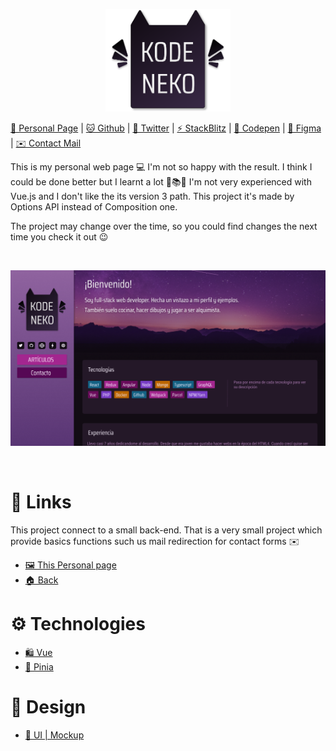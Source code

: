 <p align="center">
  <img width="200" class="logo" src="./src/assets/logo.svg" />
</p>

[💃 Personal Page](https://www.kodeneko.com) | [🐱 Github](https://github.com/kode-neko) | [🐤 Twitter](https://twitter.com/KodenekoFront) | [⚡ StackBlitz](https://stackblitz.com/@kode-neko) | [🧊 Codepen](https://codepen.io/kodeneko) | [🎨 Figma](https://www.figma.com/@kodeneko) | [✉️ Contact Mail](mailto:ladysun.freedom@gmail.com)

This is my personal web page 💻 I'm not so happy with the result. I think I could be done better but I learnt a lot 📖📚💡 I'm not very experienced with Vue.js and I don't like the its version 3 path. This project it's made by Options API instead of Composition one. 

The project may change over the time, so you could find changes the next time you check it out 😉

<br />

<p align="center">
  <img class="logo" src="./src/assets/screen.png" />
</p>

<br />

# 🔗 Links

This project connect to a small back-end. That is a very small project which provide basics functions such us mail redirection for contact forms ✉️

- [🖼️ This Personal page](https://www.kodeneko.com/lionmiss)
- [🏠 Back](https://www.kodeneko.com/lionmiss/swagger)

# ⚙️ Technologies
- [🛍️ Vue](https://vuejs.org/api/options-state.html)
- [🌳 Pinia](https://pinia.vuejs.org/)

# 🎨 Design
- [📱 UI | Mockup](https://www.figma.com/community/file/1233909940090440566)

